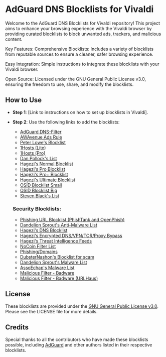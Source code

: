 # AdGuard DNS Blocklists for Vivaldi

Welcome to the AdGuard DNS Blocklists for Vivaldi repository! This project aims to enhance your browsing experience with the Vivaldi browser by providing curated blocklists to block unwanted ads, trackers, and malicious content.

Key Features:
Comprehensive Blocklists: Includes a variety of blocklists from reputable sources to ensure a cleaner, safer browsing experience.

Easy Integration: Simple instructions to integrate these blocklists with your Vivaldi browser.

Open Source: Licensed under the GNU General Public License v3.0, ensuring the freedom to use, share, and modify the blocklists.

## How to Use
- **Step 1**: [Link to instructions on how to set up blocklists in Vivaldi].
- **Step 2**: Use the following links to add the blocklists:
  - [AdGuard DNS-Filter](https://adguardteam.github.io/AdGuardSDNSFilter/Filters/filter.txt)
  - [AWAvenue Ads Rule](https://raw.githubusercontent.com/TG-Twilight/AWAvenue-Ads-Rule/main/AWAvenue-Ads-Rule.txt)
  - [Peter Lowe's Blocklist](https://pgl.yoyo.org/adservers/serverlist.php?hostformat=adblockplus&showintro=1&mimetype=plaintext)
  - [1Hosts (Lite)](https://raw.githubusercontent.com/badmojr/1Hosts/master/Lite/adblock.txt)
  - [1Hosts (Pro)](https://raw.githubusercontent.com/badmojr/1Hosts/master/Pro/adblock.txt)
  - [Dan Pollock's List](https://someonewhocares.org/hosts/zero/hosts)
  - [Hagezi's Normal Blocklist](https://raw.githubusercontent.com/hagezi/dns-blocklists/main/adblock/abp.txt)
  - [Hagezi's Pro Blocklist](https://raw.githubusercontent.com/hagezi/dns-blocklists/main/adblock/abp/multi.txt)
  - [Hagezi's Pro+ Blocklist](https://raw.githubusercontent.com/hagezi/dns-blocklists/main/adblock/abp/pro.txt)
  - [Hagezi's Ultimate Blocklist](https://raw.githubusercontent.com/hagezi/dns-blocklists/main/adblock/abp/ultimate.txt)
  - [OSID Blocklist Small](https://small.csi.id.au/)
  - [OSID Blocklist Big](https://big.csi.id.au/)
  - [Steven Black's List](https://raw.githubusercontent.com/StevenBlack/hosts/master/hosts)

  ### Security Blocklists:
  - [Phishing URL Blocklist (PhishTank and OpenPhish)](https://malware-filter.gitlab.io/malware-filter/phishing-filter/phishing-filter.txt)
  - [Dandelion Sprout's Anti-Malware List](https://raw.githubusercontent.com/DandelionSprout/adfilt/master/Alternate%20versions%20of%20Anti-Malware%20List/AntiMalwareAGGuardHome.txt)
  - [Hagezi's DNS Blocklist](https://raw.githubusercontent.com/hagezi/dns-blocklists/main/adblock/abp/dns.txt)
  - [Hagezi's Encrypted DNS/VPN/TOR/Proxy Bypass](https://raw.githubusercontent.com/hagezi/dns-blocklists/main/adblock/abp/vpn-proxy-bypass.txt)
  - [Hagezi's Threat Intelligence Feeds](https://raw.githubusercontent.com/hagezi/dns-blocklists/main/adblock/abp/tif.txt)
  - [NoCoin Filter List](https://raw.githubusercontent.com/hoshsadiq/adblock-nocoin-list/master/hosts.txt)
  - [Phishing/Domains](https://raw.githubusercontent.com/phishing-army/phishing_army_blocklist_extended.txt)
  - [DubsterNashon's Blocklist for scam](https://raw.githubusercontent.com/DubsterNash/adblock/master/scamblocklist.txt)
  - [Dandelion Sprout's Malware List](https://raw.githubusercontent.com/DandelionSprout/adfilt/master/Lists/Malware)
  - [AssoEchap's Malware List](https://raw.githubusercontent.com/AssoEchap/stevenblack/master/generated/hosts)
  - [Malicious Filter - Badware](https://raw.githubusercontent.com/BlockOrigin/Assets/master/filters/badware.txt)
  - [Malicious Filter - Badware (URLHaus)](https://malware-filter.gitlab.io/malware-filter/filters-adh/urhaus-filter-agh.txt)

## License
These blocklists are provided under the [GNU General Public License v3.0](link-to-GPL-3.0). Please see the LICENSE file for more details.

## Credits
Special thanks to all the contributors who have made these blocklists possible, including [AdGuard](https://adguard.com) and other authors listed in their respective blocklists.
